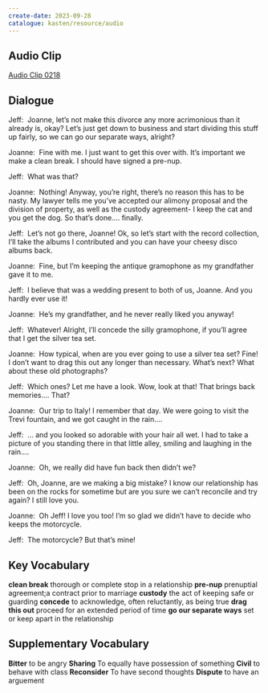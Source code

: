 ```yaml
---
create-date: 2023-09-28
catalogue: kasten/resource/audio
---
```


## Audio Clip
[Audio Clip 0218](https://archive.org/download/englishpod_all/englishpod_0218dg.mp3)

## Dialogue
Jeff:  Joanne, let’s not make this divorce any more acrimonious than it already is, okay? Let’s just get down to business and start dividing this stuff up fairly, so we can go our separate ways, alright? 

Joanne:  Fine with me. I just want to get this over with. It’s important we make a clean break. I should have signed a pre-nup. 

Jeff:  What was that? 

Joanne:  Nothing! Anyway, you’re right, there’s no reason this has to be nasty. My lawyer tells me you’ve accepted our alimony proposal and the division of property, as well as the custody agreement- I keep the cat and you get the dog. So that’s done…. finally. 

Jeff:  Let’s not go there, Joanne! Ok, so let’s start with the record collection, I’ll take the albums I contributed and you can have your cheesy disco albums  back. 

Joanne:  Fine, but I’m keeping the antique gramophone as my grandfather gave it to me. 

Jeff:  I believe that was a wedding present to both of us, Joanne. And you hardly ever use it! 

Joanne:  He’s my grandfather, and he never really liked you anyway! 

Jeff:  Whatever! Alright, I’ll concede the silly gramophone, if you’ll agree that I get the silver tea set. 

Joanne:  How typical, when are you ever going to use a silver tea set? Fine! I don’t want to drag this out any longer than necessary. What’s next? What about these old photographs? 

Jeff:  Which ones? Let me have a look. Wow, look at that! That brings back memories…. That? 

Joanne:  Our trip to Italy! I remember that day. We were going to visit the Trevi fountain, and we got caught in the rain…. 

Jeff:  … and you looked so adorable with your hair all wet. I had to take a picture of you standing there in that little alley, smiling and laughing in the rain….

Joanne:  Oh, we really did have fun back then didn’t we? 

Jeff:  Oh, Joanne, are we making a big mistake? I know our relationship has been on the rocks for sometime but are you sure we can’t reconcile and try again? I still love you. 

Joanne:  Oh Jeff! I love you too! I’m so glad we didn’t have to decide who keeps the motorcycle. 

Jeff:  The motorcycle? But that’s mine! 

## Key Vocabulary
**clean break**               thorough or complete stop in a relationship
**pre-nup**                   prenuptial agreement;a contract prior to marriage
**custody**                   the act of keeping safe or guarding
**concede**                   to acknowledge, often reluctantly, as being true
**drag this out**             proceed for an extended period of time
**go our separate ways**      set or keep apart in the relationship

## Supplementary Vocabulary
**Bitter**          to be angry
**Sharing**         To equally have possession of something
**Civil**           to behave with class
**Reconsider**      To have second thoughts
**Dispute**         to have an arguement
